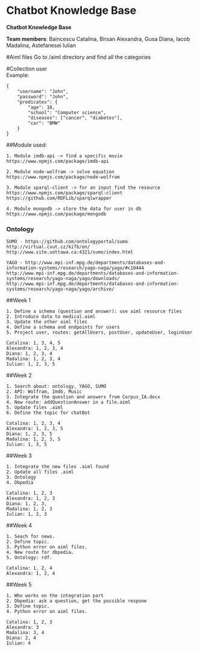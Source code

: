 # Chatbot Knowledge Base

<b>Chatbot Knowledge Base</b>

__Team members__: Baincescu Catalina, Birsan Alexandra, Gusa Diana, Iacob Madalina, Astefanesei Iulian

#Aiml files 
	Go to /aiml directory and find all the categories
	
#Collection user	
Example:

	{
		"username": "John",
		"password": "John",
		"predicates": {
			"age": 18,
			"school": "Computer science",
			"diseases": ["cancer", "diabetes"],
			"car": "BMW"
		}
	}

##Module used:
	
	1. Module imdb-api -> find a specific movie  
	https://www.npmjs.com/package/imdb-api
	
	2. Module node-wolfram -> solve equation
	https://www.npmjs.com/package/node-wolfram
	
	3. Module sparql-client -> for an input find the resource
	https://www.npmjs.com/package/sparql-client
	https://github.com/RDFLib/sparqlwrapper
	
	4. Module mongodb -> store the data for user in db
	https://www.npmjs.com/package/mongodb
	

### Ontology
	
	SUMO - https://github.com/ontologyportal/sumo
	http://virtual.cvut.cz/kifb/en/
	http://www.site.uottawa.ca:4321/sumo/index.html
	
	YAGO - http://www.mpi-inf.mpg.de/departments/databases-and-information-systems/research/yago-naga/yago/#c10444
	http://www.mpi-inf.mpg.de/departments/databases-and-information-systems/research/yago-naga/yago/downloads/
	http://www.mpi-inf.mpg.de/departments/databases-and-information-systems/research/yago-naga/yago/archive/
	

##Week 1

	1. Define a schema (question and answer): use aiml resource files        	
	2. Introduce data to medical.aiml     					 
	3. Update the other aiml files        					 
	4. Define a schema and endpoints for users				  
	5. Project user, routes: getAllUsers, postUser, updateUser, loginUser   
	
	Catalina: 1, 3, 4, 5
	Alexandra: 1, 2, 3, 4
	Diana: 1, 2, 3, 4
	Madalina: 1, 2, 3, 4
	Iulian: 1, 2, 3, 5
	
##Week 2

	1. Search about: ontology, YAGO, SUMO
	2. API: Wolfram, Imdb, Music
	3. Integrate the question and answers from Corpus_IA.docx
	4. New route: addQuestionAnswer in a file.aiml
	5. Update files .aiml
	6. Define the topic for chatBot
	
	Catalina: 1, 2, 3, 4
	Alexandra: 1, 2, 3, 5
	Diana: 1, 2, 3, 5
	Madalina: 1, 2, 3, 5
	Iulian: 1, 3, 5
	
##Week 3

	1. Integrate the new files .aiml found
	2. Update all files .aiml
	3. Ontology
	4. Dbpedia 
	
	Catalina: 1, 2, 3
	Alexandra: 1, 2, 3
	Diana: 1, 2, 3, 
	Madalina: 1, 2, 3
	Iulian: 1, 2, 3
	
##Week 4
	
	1. Seach for news.
	2. Define topic.
	3. Python error on aiml files.
	4. New route for dbpedia.
	5. Ontology: rdf.
	
	Catalina: 1, 2, 4
	Alexandra: 1, 2, 4
	
##Week 5

	1. Who works on the integration part
	2. Dbpedia: ask a question, get the possible respone
	3. Define topic.
	4. Python error on aiml files.
	
	Catalina: 1, 2, 3
	Alexandra: 3
	Madalina: 3, 4
	Diana: 2, 4
	Iulian: 4
	
